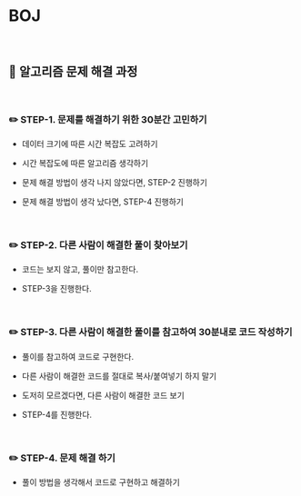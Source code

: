 # BOJ

<br>

## :book: 알고리즘 문제 해결 과정

<br>

### :pencil2: STEP-1. 문제를 해결하기 위한 30분간 고민하기

* 데이터 크기에 따른 시간 복잡도 고려하기

* 시간 복잡도에 따른 알고리즘 생각하기

* 문제 해결 방법이 생각 나지 않았다면, STEP-2 진행하기

* 문제 해결 방법이 생각 났다면, STEP-4 진행하기

<br>

### :pencil2: STEP-2. 다른 사람이 해결한 풀이 찾아보기

* 코드는 보지 않고, 풀이만 참고한다.

* STEP-3을 진행한다.

<br>

### :pencil2: STEP-3. 다른 사람이 해결한 풀이를 참고하여 30분내로 코드 작성하기

* 풀이를 참고하여 코드로 구현한다.

* 다른 사람이 해결한 코드를 절대로 복사/붙여넣기 하지 말기

* 도저히 모르겠다면, 다른 사람이 해결한 코드 보기

* STEP-4를 진행한다.

<br>

### :pencil2: STEP-4. 문제 해결 하기

* 풀이 방법을 생각해서 코드로 구현하고 해결하기